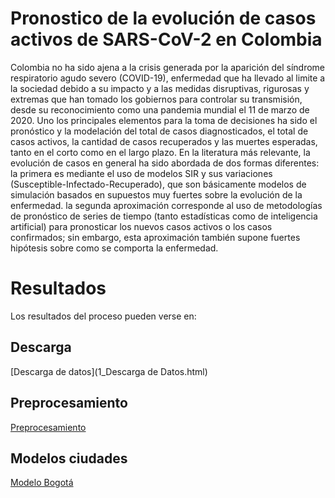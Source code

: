 # Pronostico de la evolución de casos activos de SARS-CoV-2 en Colombia

Colombia no ha sido ajena a la crisis generada por la aparición del síndrome respiratorio agudo severo (COVID-19), enfermedad que ha llevado al limite a la sociedad debido a su impacto y a las medidas disruptivas, rigurosas y extremas que han tomado los gobiernos para controlar su transmisión, desde su reconocimiento como una pandemia mundial el 11 de marzo de 2020. Uno los principales elementos para la toma de decisiones ha sido el pronóstico y la modelación del total de casos diagnosticados, el total de casos activos, la cantidad de casos recuperados y las muertes esperadas, tanto en el corto como en el largo plazo.
En la literatura más relevante, la evolución de casos en general ha sido abordada de dos formas diferentes: la primera es mediante el uso de modelos SIR y sus variaciones (Susceptible-Infectado-Recuperado), que son básicamente modelos de simulación basados en supuestos muy fuertes sobre la evolución de la enfermedad. la segunda aproximación corresponde al uso de metodologías de pronóstico de series de tiempo (tanto estadísticas como de inteligencia artificial) para pronosticar los nuevos casos activos o los casos confirmados; sin embargo, esta aproximación también supone fuertes hipótesis sobre como se comporta la enfermedad.

# Resultados

Los resultados del proceso pueden verse en:

## Descarga

[Descarga de datos](1_Descarga de Datos.html)

## Preprocesamiento

[Preprocesamiento](2_Preprocesamiento.html)

## Modelos ciudades

[Modelo Bogotá](2_Preprocesamiento.html)





